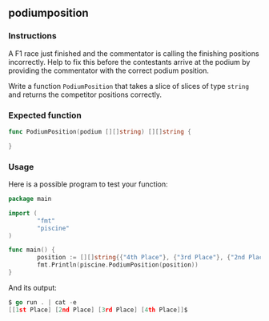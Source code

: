 ## podiumposition

### Instructions

A F1 race just finished and the commentator is calling the finishing positions incorrectly.
Help to fix this before the contestants arrive at the podium by providing the commentator with the correct podium position.

Write a function `PodiumPosition` that takes a slice of slices of type `string` and returns the competitor positions correctly.

### Expected function

```go
func PodiumPosition(podium [][]string) [][]string {

}
```

### Usage

Here is a possible program to test your function:

```go
package main

import (
        "fmt"
        "piscine"
)

func main() {
        position := [][]string{{"4th Place"}, {"3rd Place"}, {"2nd Place"}, {"1st Place"}}
        fmt.Println(piscine.PodiumPosition(position))
}
```

And its output:

```go
$ go run . | cat -e
[[1st Place] [2nd Place] [3rd Place] [4th Place]]$
```
